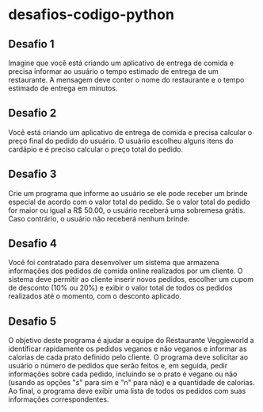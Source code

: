 # desafios-codigo-python

## Desafio 1
Imagine que você está criando um aplicativo de entrega de comida e precisa informar ao usuário o tempo estimado de entrega de um restaurante.
A mensagem deve conter o nome do restaurante e o tempo estimado de entrega em minutos.

## Desafio 2
Você está criando um aplicativo de entrega de comida e precisa calcular o preço final do pedido do usuário.
O usuário escolheu alguns itens do cardápio e é preciso calcular o preço total do pedido.

## Desafio 3
Crie um programa que informe ao usuário se ele pode receber um brinde especial de acordo com o valor total do pedido.
Se o valor total do pedido for maior ou igual a R$ 50.00, o usuário receberá uma sobremesa grátis. Caso contrário, o usuário não receberá nenhum brinde.

## Desafio 4
Você foi contratado para desenvolver um sistema que armazena informações dos pedidos de comida online realizados por um cliente.
O sistema deve permitir ao cliente inserir novos pedidos, escolher um cupom de desconto (10% ou 20%) e exibir o valor total de todos os pedidos realizados até o momento, com o desconto aplicado.

## Desafio 5
O objetivo deste programa é ajudar a equipe do Restaurante Veggieworld a identificar rapidamente os pedidos veganos e não veganos e informar as calorias de cada prato definido pelo cliente.
O programa deve solicitar ao usuário o número de pedidos que serão feitos e, em seguida, pedir informações sobre cada pedido, incluindo se o prato é vegano ou não (usando as opções "s" para sim e "n" para não) e a quantidade de calorias.
Ao final, o programa deve exibir uma lista de todos os pedidos com suas informações correspondentes.
